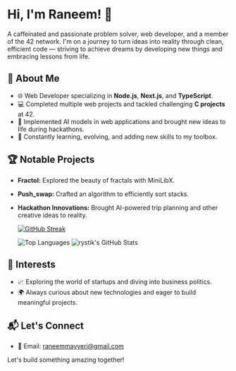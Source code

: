 # Hi, I'm Raneem! 👋

A caffeinated and passionate problem solver, web developer, and a member of the 42 network. I'm on a journey to turn ideas into reality through clean, efficient code — striving to achieve dreams by developing new things and embracing lessons from life.

## 🚀 About Me
- 🌐 Web Developer specializing in **Node.js**, **Next.js**, and **TypeScript**.
- 💻 Completed multiple web projects and tackled challenging **C projects** at 42.
- 🤖 Implemented AI models in web applications and brought new ideas to life during hackathons.
- 🧠 Constantly learning, evolving, and adding new skills to my toolbox.

## 🏆 Notable Projects
- **Fractol:** Explored the beauty of fractals with MiniLibX.
- **Push_swap:** Crafted an algorithm to efficiently sort stacks.
- **Hackathon Innovations:** Brought AI-powered trip planning and other creative ideas to reality.



    [![GitHub Streak](https://streak-stats.demolab.com/?user=rystik22&theme=dark)](https://git.io/streak-stats)





  ![Top Languages](https://github-readme-stats.vercel.app/api/top-langs/?username=rystik22&layout=compact&theme=radical)
    ![rystik's GitHub Stats](https://github-readme-stats.vercel.app/api?username=rystik22&show_icons=true&theme=radical)




## 🌱 Interests
- 📈 Exploring the world of startups and diving into business politics.
- 🌍 Always curious about new technologies and eager to build meaningful projects.

## 📬 Let's Connect
- 📧 Email: [raneemmayyeri@gmail.com](mailto:raneemmayyeri@gmail.com)

Let's build something amazing together!
